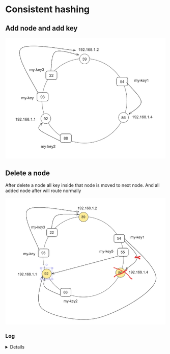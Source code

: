 # Consistent hashing

## Add node and add key

![alt text](image.png)

## Delete a node

After delete a node all key inside that node is moved to next node. And all added node after will route normally

![alt text](image-1.png)

### Log
<details>
PS F:\GO_PROJECT\go-consistent-hashing> go run .\main.go

================================== Add Nodes ==========================================

Node  1  Ip =  192.168.1.2  position =  39

Node  2  Ip =  192.168.1.4  position =  86

Node  3  Ip =  192.168.1.1  position =  92

================================== Add keys ==========================================

Route key my-key, hash: 93 to begin node: 192.168.1.2

Key my-key1 is routed hash 54 to server: 192.168.1.4

Key my-key2 is routed hash 88 to server: 192.168.1.1

Key my-key3 is routed hash 22 to server: 192.168.1.2

================================= Print values in each node =========================================

value in server 192.168.1.1:  map[88:{nguyễn văn a 15}]

value in server 192.168.1.2:  map[22:highland 93:1]

value in server 192.168.1.4:  map[54:phúc long]

=================================== Remove a node 192.168.1.4 ====================================

distributeKeysOnRemovedNode 192.168.1.4 to next node 192.168.1.1Vlaue:  map[54:phúc long]

========================== add  key again after remove ===================================

========== Previous key ''my-key1' route to '192.168.1.4' ==========

========== After remove node key ''my-key1' route to '192.168.1.1' ==========

Key my-key5 is routed hash 59 to server: 192.168.1.1

value in server 192.168.1.1:  map[54:phúc long 59:The coffee house 88:{nguyễn văn a 15}]

value in server 192.168.1.2:  map[22:highland 93:1]
</details>
